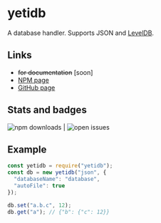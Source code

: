 # yetidb

A database handler. Supports JSON and [LevelDB](https://npmjs.com/package/yetidb).

## Links

+ ~~for documentation~~ \[soon\]
+ [NPM page](https.//npmjs.com/package/yetidb)
+ [GitHub page](https.//github.com/imacar/yetidb)

## Stats and badges

![npm downloads](https://img.shields.io/npm/dt/yetidb) | ![open issues](https://img.shields.io/github/issues-raw/imacar/yetidb)

## Example

```js
const yetidb = require("yetidb");
const db = new yetidb("json", {
  "databaseName": "database",
  "autoFile": true
});

db.set("a.b.c", 12);
db.get("a"); // {"b": {"c": 12}}
```
